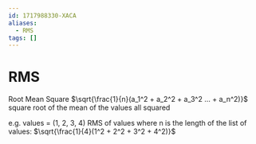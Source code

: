 ```yaml
---
id: 1717988330-XACA
aliases:
  - RMS
tags: []
---
```


# RMS

Root Mean Square
$\sqrt{\frac{1}{n}(a_1^2 + a_2^2 + a_3^2 ... + a_n^2)}$
square root of the mean of the values all squared

e.g. values = (1, 2, 3, 4)
RMS of values where n is the length of the list of values:
$\sqrt{\frac{1}{4}(1^2 + 2^2 + 3^2 + 4^2)}$
